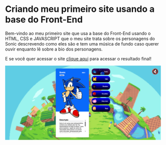 # Criando meu primeiro site usando a base do Front-End

Bem-vindo ao meu primeiro site que usa a base do Front-End usando o HTML, CSS e JAVASCRIPT que o meu site trata sobre os personagens do Sonic descrevendo como eles são e tem uma música de fundo caso querer ouvir enquanto lê sobre a bio dos personagens.

E se você quer acessar o site [clique aqui](https://bernardobmc567.github.io/projeto-front_end/) para acessar o resultado final!

![image](./src/images/Site%20do%20Sonic.png)
